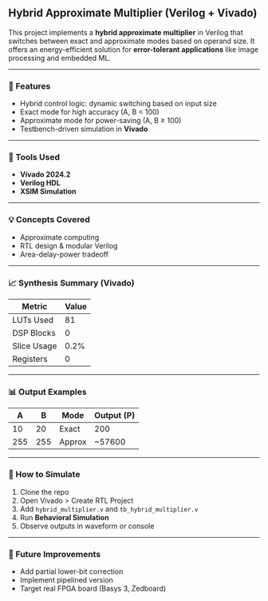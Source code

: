 ## Hybrid Approximate Multiplier (Verilog + Vivado)

This project implements a **hybrid approximate multiplier** in Verilog that switches between exact and approximate modes based on operand size. It offers an energy-efficient solution for **error-tolerant applications** like image processing and embedded ML.

---

### 📌 Features

* Hybrid control logic: dynamic switching based on input size
* Exact mode for high accuracy (A, B < 100)
* Approximate mode for power-saving (A, B ≥ 100)
* Testbench-driven simulation in **Vivado**

---

### 🧰 Tools Used

* **Vivado 2024.2**
* **Verilog HDL**
* **XSIM Simulation**

---

### 💡 Concepts Covered

* Approximate computing
* RTL design & modular Verilog
* Area-delay-power tradeoff

---

### 📈 Synthesis Summary (Vivado)

| Metric      | Value |
| ----------- | ----- |
| LUTs Used   | 81    |
| DSP Blocks  | 0     |
| Slice Usage | 0.2%  |
| Registers   | 0     |

---

### 📊 Output Examples

| A   | B   | Mode   | Output (P) |
| --- | --- | ------ | ---------- |
| 10  | 20  | Exact  | 200        |
| 255 | 255 | Approx | \~57600    |

---

### 🧪 How to Simulate

1. Clone the repo
2. Open Vivado > Create RTL Project
3. Add `hybrid_multiplier.v` and `tb_hybrid_multiplier.v`
4. Run **Behavioral Simulation**
5. Observe outputs in waveform or console

---

### 🚀 Future Improvements

* Add partial lower-bit correction
* Implement pipelined version
* Target real FPGA board (Basys 3, Zedboard)
